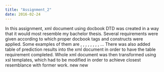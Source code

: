 ```yaml
---
title: "Assignment_2"
date: 2016-02-24
---
```


In this assignment, xml document using docbook DTD was created in a way that it would most resemble my bachelor thesis. Several requirements were given according to which proper docbook tags and constructs were applied. Some examples of them are <itemizedlist>, <xref>, <emphasis>, <indexrerm>, <bibliography>, <chapter>, <appendix>, <table>, <equation>... There was also added table of prediction results into the xml document in order to have the table requirement completed. Whole xml document was then transformed using xsl templates, which had to be modified in order to achieve closest resemblance with former work. new new

<!--excerpt--> 
